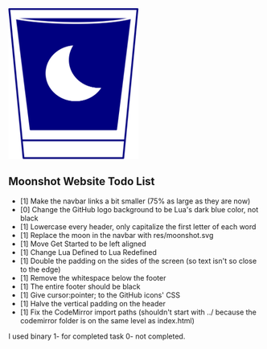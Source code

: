 <img src="res/moonshot.svg" height="300px"/>

## Moonshot Website Todo List
- [1] Make the navbar links a bit smaller (75% as large as they are now)
- [0] Change the GitHub logo background to be Lua's dark blue color, not black
- [1] Lowercase every header, only capitalize the first letter of each word
- [1] Replace the moon in the navbar with res/moonshot.svg
- [1] Move Get Started to be left aligned
- [1] Change Lua Defined to Lua Redefined
- [1] Double the padding on the sides of the screen (so text isn't so close to the edge)
- [1] Remove the whitespace below the footer
- [1] The entire footer should be black
- [1] Give cursor:pointer; to the GitHub icons' CSS
- [1] Halve the vertical padding on the header
- [1] Fix the CodeMirror import paths (shouldn't start with ../ because the codemirror folder is on the same level as index.html)

I used binary 1- for completed task 0- not completed.
